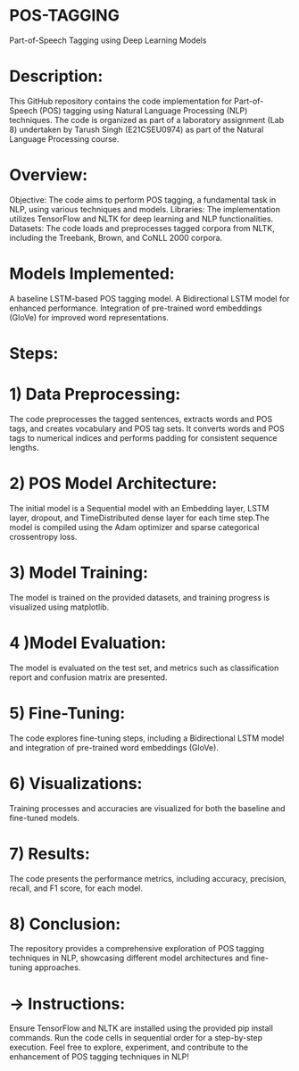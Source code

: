 # POS-TAGGING
Part-of-Speech Tagging using Deep Learning Models

# Description:
This GitHub repository contains the code implementation for Part-of-Speech (POS) tagging using Natural Language Processing (NLP) techniques. The code is organized as part of a laboratory assignment (Lab 8) undertaken by Tarush Singh (E21CSEU0974) as part of the Natural Language Processing course.

# Overview:
Objective: The code aims to perform POS tagging, a fundamental task in NLP, using various techniques and models.
Libraries: The implementation utilizes TensorFlow and NLTK for deep learning and NLP functionalities.
Datasets: The code loads and preprocesses tagged corpora from NLTK, including the Treebank, Brown, and CoNLL 2000 corpora.

# Models Implemented:
A baseline LSTM-based POS tagging model.
A Bidirectional LSTM model for enhanced performance.
Integration of pre-trained word embeddings (GloVe) for improved word representations.
# Steps:

# 1) Data Preprocessing:

The code preprocesses the tagged sentences, extracts words and POS tags, and creates vocabulary and POS tag sets.
It converts words and POS tags to numerical indices and performs padding for consistent sequence lengths.

# 2) POS Model Architecture:

The initial model is a Sequential model with an Embedding layer, LSTM layer, dropout, and TimeDistributed dense layer for each time step.The model is compiled using the Adam optimizer and sparse categorical crossentropy loss.

# 3) Model Training:
The model is trained on the provided datasets, and training progress is visualized using matplotlib.

# 4 )Model Evaluation:
The model is evaluated on the test set, and metrics such as classification report and confusion matrix are presented.

# 5) Fine-Tuning:
The code explores fine-tuning steps, including a Bidirectional LSTM model and integration of pre-trained word embeddings (GloVe).

# 6) Visualizations:
Training processes and accuracies are visualized for both the baseline and fine-tuned models.

# 7) Results:
The code presents the performance metrics, including accuracy, precision, recall, and F1 score, for each model.

# 8) Conclusion:
The repository provides a comprehensive exploration of POS tagging techniques in NLP, showcasing different model architectures and fine-tuning approaches.

# -> Instructions:
Ensure TensorFlow and NLTK are installed using the provided pip install commands.
Run the code cells in sequential order for a step-by-step execution.
Feel free to explore, experiment, and contribute to the enhancement of POS tagging techniques in NLP!
